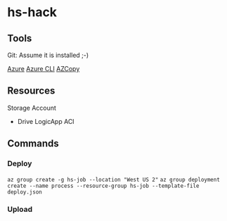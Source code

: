 # hs-hack
## Tools
Git: Assume it is installed ;-)

[Azure](https://portal.azure.com)
[Azure CLI](https://docs.microsoft.com/en-us/cli/azure/install-azure-cli?view=azure-cli-latest)
[AZCopy](https://docs.microsoft.com/en-us/azure/storage/common/storage-use-azcopy-linux)

## Resources
Storage Account
- Drive
LogicApp
ACI

## Commands
### Deploy
``
az group create -g hs-job --location "West US 2"
``
``
az group deployment create --name process --resource-group hs-job --template-file deploy.json
``
### Upload